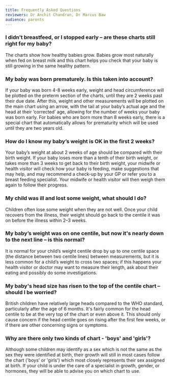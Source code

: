 ```yaml
---
title: Frequently Asked Questions
reviewers: Dr Anchit Chandran, Dr Marcus Baw
audience: parents
---
```


### I didn’t breastfeed, or I stopped early – are these charts still right for my baby?

The charts show how healthy babies grow. Babies grow most naturally when fed on breast milk and this chart helps you check that your baby is still growing in the same healthy pattern.

### My baby was born prematurely. Is this taken into account?

If your baby was born 4-8 weeks early, weight and head circumference will be plotted on the preterm section of the charts, until they are 2 weeks past their due date. After this, weight and other measurements will be plotted on the main chart using an arrow, with the tail at your baby’s actual age and the head at their ‘corrected’ age, allowing for the number of weeks your baby was born early. For babies who are born more than 8 weeks early, there is a special chart that automatically allows for prematurity which will be used until they are two years old.

### How do I know my baby’s weight is OK in the first 2 weeks?

Your baby’s weight at about 2 weeks of age should be compared with their birth weight. If your baby loses more than a tenth of their birth weight, or takes more than 3 weeks to get back to their birth weight, your midwife or health visitor will check how your baby is feeding, make suggestions that may help, and may recommend a check-up by your GP or refer you to a breast feeding specialist. Your midwife or health visitor will then weigh them again to follow their progress.

### My child was ill and lost some weight, what should I do?

Children often lose some weight when they are not well. Once your child recovers from the illness, their weight should go back to the centile it was on before the illness within 2–3 weeks.

### My baby’s weight was on one centile, but now it's nearly down to the next line – is this normal?

It is normal for your child’s weight centile drop by up to one centile space (the distance between two centile lines) between measurements, but it is less common for a child’s weight to cross two spaces; if this happens your health visitor or doctor may want to measure their length, ask about their eating and possibly do some investigations.

### My baby's head size has risen to the top of the centile chart – should I be worried?

British children have relatively large heads compared to the WHO standard, particularly after the age of 6 months. It's fairly common for the head centile to be at the very top of the chart or even above it. This should only cause concern if the head centile goes on rising after the first few weeks, or if there are other concerning signs or symptoms.

### Why are there only two kinds of chart - 'boys' and 'girls'?

Although some children may identify as a sex which is not the same as the sex they were identified at birth, their growth will still in most cases follow the chart ('boys' or 'girls') which most closely represents their sex assigned at birth. If your child is under the care of a specialist in growth, gender, or hormones, they will be able to advise you on which chart to use.

